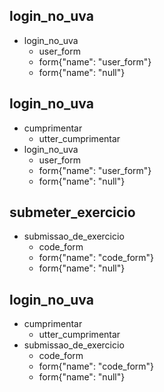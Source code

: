 ## login_no_uva
* login_no_uva
	- user_form
	- form{"name": "user_form"}
	- form{"name": "null"}

## login_no_uva
* cumprimentar
    - utter_cumprimentar
* login_no_uva
	- user_form
	- form{"name": "user_form"}
	- form{"name": "null"}

## submeter_exercicio
* submissao_de_exercicio
	- code_form
	- form{"name": "code_form"}
	- form{"name": "null"}

## login_no_uva
* cumprimentar
    - utter_cumprimentar
* submissao_de_exercicio
	- code_form
	- form{"name": "code_form"}
	- form{"name": "null"}